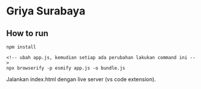 # Griya Surabaya

## How to run

```
npm install

<!-- ubah app.js, kemudian setiap ada perubahan lakukan command ini -->
npx browserify -p esmify app.js -o bundle.js
```
Jalankan index.html dengan live server (vs code extension).

